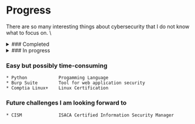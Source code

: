 # Progress 
There are so many interesting things about cybersecurity that I do not know what to focus on. \

<details>
<summary> ### Completed </summary>
    * Sy0-601           Comptia Security+

    * AZ-900            Microsoft Azure Fundamentals
</details>

<details>
<summary> ### In progress </summary>
    * ISC2 CC           Certified in Cybersecurity

    * SC-900            Microsoft Security, Compliance, and Identity Fundamentals

    * HTB               Hack The Box - labs writeups
</details>

### Easy but possibly time-consuming
    * Python            Progamming Language
    * Burp Suite        Tool for web application security
    * Comptia Linux+    Linux Certification

### Future challenges I am looking forward to
    * CISM              ISACA Certified Information Security Manager
